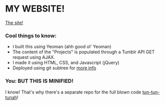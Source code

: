 # MY WEBSITE!
[The site!](http://danagilliann.me/)

### Cool things to know:
- I built this using Yeoman (ahh good ol' Yeoman)
- The content of the "Projects" is populated through a Tumblr API GET request using AJAX.
- I made it using HTML, CSS, and Javascript (jQuery)
- Deployed using git subtree for [more info](http://stephenplusplus.github.io/yeoman.io/deployment.html)

### You: BUT THIS IS MINIFIED!
I know! That's why there's a separate repo for the full blown code [tun-tun-tunah](https://github.com/danagilliann/website-V2)! 
